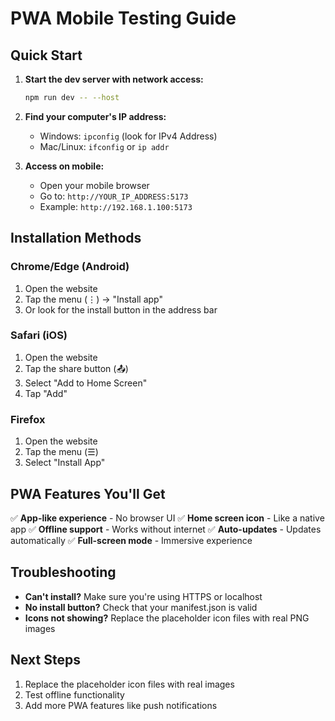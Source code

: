 # PWA Mobile Testing Guide

## Quick Start

1. **Start the dev server with network access:**
   ```bash
   npm run dev -- --host
   ```

2. **Find your computer's IP address:**
   - Windows: `ipconfig` (look for IPv4 Address)
   - Mac/Linux: `ifconfig` or `ip addr`

3. **Access on mobile:**
   - Open your mobile browser
   - Go to: `http://YOUR_IP_ADDRESS:5173`
   - Example: `http://192.168.1.100:5173`

## Installation Methods

### Chrome/Edge (Android)
1. Open the website
2. Tap the menu (⋮) → "Install app"
3. Or look for the install button in the address bar

### Safari (iOS)
1. Open the website
2. Tap the share button (📤)
3. Select "Add to Home Screen"
4. Tap "Add"

### Firefox
1. Open the website
2. Tap the menu (☰)
3. Select "Install App"

## PWA Features You'll Get

✅ **App-like experience** - No browser UI
✅ **Home screen icon** - Like a native app
✅ **Offline support** - Works without internet
✅ **Auto-updates** - Updates automatically
✅ **Full-screen mode** - Immersive experience

## Troubleshooting

- **Can't install?** Make sure you're using HTTPS or localhost
- **No install button?** Check that your manifest.json is valid
- **Icons not showing?** Replace the placeholder icon files with real PNG images

## Next Steps

1. Replace the placeholder icon files with real images
2. Test offline functionality
3. Add more PWA features like push notifications 